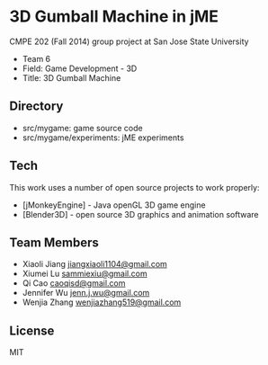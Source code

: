 3D Gumball Machine in jME
=========

CMPE 202 (Fall 2014) group project at San Jose State University

  - Team 6
  - Field: Game Development - 3D
  - Title: 3D Gumball Machine

Directory
-----------
 - src/mygame: game source code
 - src/mygame/experiments: jME experiments

Tech
-----------
This work uses a number of open source projects to work properly:
* [jMonkeyEngine] - Java openGL 3D game engine
* [Blender3D] - open source 3D graphics and animation software

Team Members
-----------
* Xiaoli Jiang <jiangxiaoli1104@gmail.com>
* Xiumei Lu <sammiexiu@gmail.com>
* Qi Cao <caoqisd@gmail.com>
* Jennifer Wu <jenn.j.wu@gmail.com>
* Wenjia Zhang <wenjiazhang519@gmail.com>

License
----
MIT